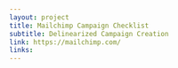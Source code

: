 ```yaml
---
layout: project
title: Mailchimp Campaign Checklist
subtitle: Delinearized Campaign Creation
link: https://mailchimp.com/
links:
---
```

